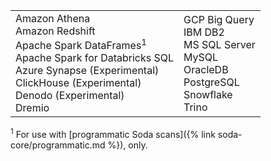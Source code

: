 <table>
  <tr>
    <td>Amazon Athena<br /> Amazon Redshift<br />  Apache Spark DataFrames<sup>1</sup><br /> Apache Spark for Databricks SQL<br /> Azure Synapse (Experimental)<br />ClickHouse (Experimental)<br /> Denodo (Experimental)<br />Dremio</td>
    <td>GCP Big Query<br /> IBM DB2<br /> MS SQL Server<br /> MySQL<br > OracleDB<br /> PostgreSQL<br /> Snowflake<br /> Trino </td>
  </tr>
</table>
<sup>1</sup> For use with [programmatic Soda scans]({% link soda-core/programmatic.md %}), only.